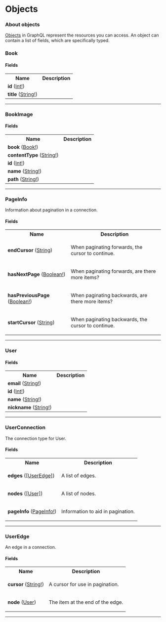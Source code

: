# Objects

### About objects

[Objects](https://graphql.github.io/graphql-spec/June2018/#sec-Objects) in GraphQL represent the resources you can access. An object can contain a list of fields, which are specifically typed.

### Book

  

#### Fields

<table>
  <tr>
    <th>Name</th>
    <th>Description</th>
  </tr>
  <tr>
    <td><strong>id</strong> (<a href="scalars.md#int">Int!</a>)</td> 
    <td></td>
  </tr>
  <tr>
    <td><strong>title</strong> (<a href="scalars.md#string">String!</a>)</td> 
    <td></td>
  </tr>
</table>

---

### BookImage

  

#### Fields

<table>
  <tr>
    <th>Name</th>
    <th>Description</th>
  </tr>
  <tr>
    <td><strong>book</strong> (<a href="objects.md#book">Book!</a>)</td> 
    <td></td>
  </tr>
  <tr>
    <td><strong>contentType</strong> (<a href="scalars.md#string">String!</a>)</td> 
    <td></td>
  </tr>
  <tr>
    <td><strong>id</strong> (<a href="scalars.md#int">Int!</a>)</td> 
    <td></td>
  </tr>
  <tr>
    <td><strong>name</strong> (<a href="scalars.md#string">String!</a>)</td> 
    <td></td>
  </tr>
  <tr>
    <td><strong>path</strong> (<a href="scalars.md#string">String!</a>)</td> 
    <td></td>
  </tr>
</table>

---

### PageInfo

<p>Information about pagination in a connection.</p>  

#### Fields

<table>
  <tr>
    <th>Name</th>
    <th>Description</th>
  </tr>
  <tr>
    <td><strong>endCursor</strong> (<a href="scalars.md#string">String</a>)</td> 
    <td><p>When paginating forwards, the cursor to continue.</p></td>
  </tr>
  <tr>
    <td><strong>hasNextPage</strong> (<a href="scalars.md#boolean">Boolean!</a>)</td> 
    <td><p>When paginating forwards, are there more items?</p></td>
  </tr>
  <tr>
    <td><strong>hasPreviousPage</strong> (<a href="scalars.md#boolean">Boolean!</a>)</td> 
    <td><p>When paginating backwards, are there more items?</p></td>
  </tr>
  <tr>
    <td><strong>startCursor</strong> (<a href="scalars.md#string">String</a>)</td> 
    <td><p>When paginating backwards, the cursor to continue.</p></td>
  </tr>
</table>

---

### User

  

#### Fields

<table>
  <tr>
    <th>Name</th>
    <th>Description</th>
  </tr>
  <tr>
    <td><strong>email</strong> (<a href="scalars.md#string">String!</a>)</td> 
    <td></td>
  </tr>
  <tr>
    <td><strong>id</strong> (<a href="scalars.md#int">Int!</a>)</td> 
    <td></td>
  </tr>
  <tr>
    <td><strong>name</strong> (<a href="scalars.md#string">String!</a>)</td> 
    <td></td>
  </tr>
  <tr>
    <td><strong>nickname</strong> (<a href="scalars.md#string">String!</a>)</td> 
    <td></td>
  </tr>
</table>

---

### UserConnection

<p>The connection type for User.</p>  

#### Fields

<table>
  <tr>
    <th>Name</th>
    <th>Description</th>
  </tr>
  <tr>
    <td><strong>edges</strong> (<a href="objects.md#useredge">[UserEdge]</a>)</td> 
    <td><p>A list of edges.</p></td>
  </tr>
  <tr>
    <td><strong>nodes</strong> (<a href="objects.md#user">[User]</a>)</td> 
    <td><p>A list of nodes.</p></td>
  </tr>
  <tr>
    <td><strong>pageInfo</strong> (<a href="objects.md#pageinfo">PageInfo!</a>)</td> 
    <td><p>Information to aid in pagination.</p></td>
  </tr>
</table>

---

### UserEdge

<p>An edge in a connection.</p>  

#### Fields

<table>
  <tr>
    <th>Name</th>
    <th>Description</th>
  </tr>
  <tr>
    <td><strong>cursor</strong> (<a href="scalars.md#string">String!</a>)</td> 
    <td><p>A cursor for use in pagination.</p></td>
  </tr>
  <tr>
    <td><strong>node</strong> (<a href="objects.md#user">User</a>)</td> 
    <td><p>The item at the end of the edge.</p></td>
  </tr>
</table>

---
